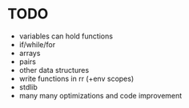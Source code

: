 # TODO
- variables can hold functions
- if/while/for
- arrays
- pairs
- other data structures
- write functions in rr (+env scopes)
- stdlib
- many many optimizations and code improvement